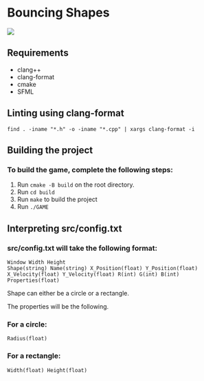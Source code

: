 <h1>Bouncing Shapes</h1>
<img src="./demo/2024-07-26 17-29-06 - Trim.gif">
<h2>Requirements</h2>
<ul>
  <li>clang++</li>
  <li>clang-format</li>
  <li>cmake</li>
  <li>SFML</li>
</ul>
<h2>Linting using clang-format</h2>
<code>find . -iname "*.h" -o -iname "*.cpp" | xargs clang-format -i</code>
<h2>Building the project</h2>
<h3>To build the game, complete the following steps:</h3>
<ol>
    <li>
      Run <code>cmake -B build</code> on the root directory.
    </li>
    <li>
      Run <code>cd build</code>
    </li>
    <li>
      Run <code>make</code> to build the project
    </li>
    <li>
      Run <code>./GAME</code>
    </li>
</ol>
<h2>Interpreting src/config.txt</h2>
<h3>src/config.txt will take the following format:</h3>
<code>Window Width Height
Shape(string) Name(string) X_Position(float) Y_Position(float) X_Velocity(float) Y_Velocity(float) R(int) G(int) B(int) Properties(float)
</code>
<p>Shape can either be a circle or a rectangle.</p>
<p>The properties will be the following.</p>
<h3>For a circle:</h3>
<code>Radius(float)</code>
<h3>For a rectangle:</h3>
<code>Width(float) Height(float)</code>

